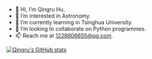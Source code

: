 - 👋 Hi, I’m Qingru Hu.
- 👀 I’m interested in Astronomy.
- 🌱 I’m currently learning in Tsinghua University.
- 💞️ I’m looking to collaborate on Python programmes.
- 📫 Reach me at 1228606655@qq.com.

[![Qingru's GitHub stats](https://github-readme-stats.vercel.app/api?username=Ella20hqr)](https://github.com/anuraghazra/github-readme-stats)


<!---
Ella20hqr/Ella20hqr is a ✨ special ✨ repository because its `README.md` (this file) appears on your GitHub profile.
You can click the Preview link to take a look at your changes.
--->
